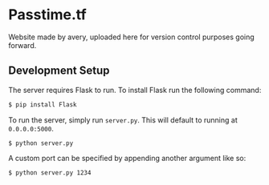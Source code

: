 # Passtime.tf
Website made by avery, uploaded here for version control purposes going forward.

## Development Setup

The server requires Flask to run. To install Flask run the following command:
```sh
$ pip install Flask
```
To run the server, simply run `server.py`. This will default to running at `0.0.0.0:5000`.
```
$ python server.py
```
A custom port can be specified by appending another argument like so:
```
$ python server.py 1234
```

